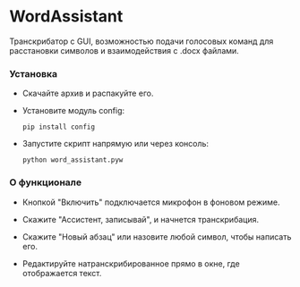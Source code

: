 WordAssistant
========================
Транскрибатор с GUI, возможностью подачи голосовых команд для расстановки символов и взаимодействия с .docx файлами.

### Установка

* Скачайте архив и распакуйте его.
* Установите модуль config:

      pip install config
* Запустите скрипт напрямую или через консоль:
      
      python word_assistant.pyw

### О функционале

* Кнопкой "Включить" подключается микрофон в фоновом режиме.

* Скажите "Ассистент, записывай", и начнется транскрибация.

* Скажите "Новый абзац" или назовите любой символ, чтобы написать его.

* Редактируйте натранскрибированное прямо в окне, где отображается текст.

